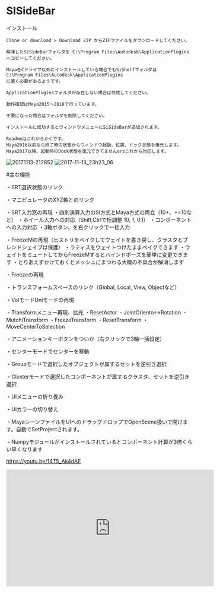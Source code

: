 # SISideBar
インストール

    Clone or download > Download ZIP からZIPファイルをダウンロードしてください。

    解凍したSiSideBarフォルダを C:\Program Files\Autodesk\ApplicationPlugins へコピーしてください。
    
    MayaをCドライブ以外にインストールしている場合でもSiShelfフォルダは
    C:\Program Files\Autodesk\ApplicationPlugins
    に置く必要があるようです。

    ApplicationPluginsフォルダが存在しない場合は作成してください。

    動作確認はMaya2015～2018で行っています。

    不要になった場合はフォルダを削除してください。
    
    インストールに成功するとウィンドウメニューにSiSideBarが追加されます。
    
    Readmeはこれからかくです。
    Maya2016以前なら終了時の状態からウィンドウ起動、位置、ドック状態を復元します。
    Maya2017以降、起動時のDock状態を復元できてませんorzこれから対応します。
![20171113-212852](https://user-images.githubusercontent.com/28256498/32726190-6982b406-c8bb-11e7-9c9d-25a018194a1a.jpg)
![2017-11-13_23h23_06](https://user-images.githubusercontent.com/28256498/32730253-d5b4e294-c8c9-11e7-9c9c-0d21e2a5c8e8.png)

#主な機能

・SRT選択状態のリンク

・マニピュレータのXYZ軸とのリンク

・SRT入力窓の再現
・四則演算入力のSI方式とMaya方式の両立（10+、+=10など）
・ホイール入力への対応（Shift,Ctrlで桁調整 10, 1, 0.1）
・コンポーネントへの入力対応
・3軸ボタン、を右クリックで一括入力

・FreezeMの再現（ヒストリをベイクしてウェイトを書き戻し、クラスタとブレンドシェイプは保護）
・ラティスをウェイトつけたままベイクできます
・ウェイトをミュートしてからFreezeMするとバインドポーズを簡単に変更できます
・とりあえずかけておくとメッシュにまつわる大概の不具合が解消します

・Freezeの再現

・トランスフォームスペースのリンク（Global, Local, View, Objectなど）

・VolモードUniモードの再現

・Transformメニュー再現、拡充
・ResetActor
・JointOriento↔Rotation
・MutchiTransform
・FreezeTransform
・ResetTransform
・MoveCenterToSelection

・アニメーションキーボタンをついか（右クリックで3軸一括設定）

・センターモードでセンターを移動

・Groupモードで選択したオブジェクトが属するセットを逆引き選択

・Clusterモードで選択したコンポーネントが属するクラスタ、セットを逆引き選択

・UIメニューの折り畳み

・UIカラーの切り替え

・MayaシーンファイルをUIへのドラッグドロップでOpenScene扱いで開けます。自動でSetProjectされます。

・Numpyモジュールがインストールされているとコンポーネント計算が3倍くらい早くなります

https://youtu.be/14T5_Ak4dAE
<iframe width="560" height="315" src="https://www.youtube.com/embed/Ymq6SQwWF8s" frameborder="0" gesture="media" allowfullscreen></iframe>
